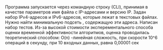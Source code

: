 Программа запускается через командную строку (СLI), принимая в качестве параметров  имя файла с IP-адресами и версию IP. Задан набор IPv4-адресов и IPv6-адресов, которые лежат в текстовых файлах. Нужно найти минимальную подсеть , содержащую эти адреса. 
Написан набор тестов.
Из-за высокой стоимости эксперементального способа оценки временной эффективности алгоритмов, оценка проводилась теоретический способом: O(n) -линейная сложность, при скорости 10^6 операций в секунду, при 10 входных данных, равна 0,00001 сек
